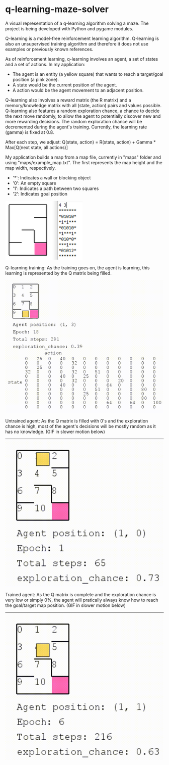 # q-learning-maze-solver

A visual representation of a q-learning algorithm solving a maze. The project is being developed with Python and pygame modules. 

Q-learning is a model-free reinforcement learning algorithm. Q-learning is also an unsupervised training algorithm and therefore it does not use examples or previously known references.

As of reinforcement learning, q-learning involves an agent, a set of states and a set of actions. In my application: 

* The agent is an entity (a yellow square) that wants to reach a target/goal position (a pink zone).
* A state would be the current position of the agent.
* A action would be the agent movement to an adjacent position.

Q-learning also involves a reward matrix (the R matrix) and a memory/knowledge matrix with all (state, action) pairs and values possible. Q-learning also features a random exploration chance, a chance to decide the next move randomly, to allow the agent to potentially discover new and more rewarding decisions. The random exploration chance will be decremented during the agent's training. Currently, the learning rate (gamma) is fixed at 0.8.

After each step, we adjust: Q(state, action) = R(state, action) + Gamma * Max[Q(next state, all actions)]

My application builds a map from a map file, currently in "maps" folder and using "maps/example_map.txt". The first represents the map height and the map width, respectively.

* '*': Indicates a wall or blocking object
* '0': An empty square
* '1': Indicates a path between two squares
* '2': Indicates goal position

![](pictures/q-learning_map.PNG)

Q-learning training: As the training goes on, the agent is learning, this learning is represented by the Q matrix being filled.

![](pictures/q_learning_training.gif)

Untrained agent: As the Q matrix is filled with 0's and the exploration chance is high, most of the agent's decisions will be mostly random as it has no knowledge. (GIF in slower motion below)

![](pictures/q_learning_untrained.gif)

Trained agent: As the Q matrix is complete and the exploration chance is very low or simply 0%, the agent will pratically always know how to reach the goal/target map position. (GIF in slower motion below)

![](pictures/q_learning_trained.gif)
